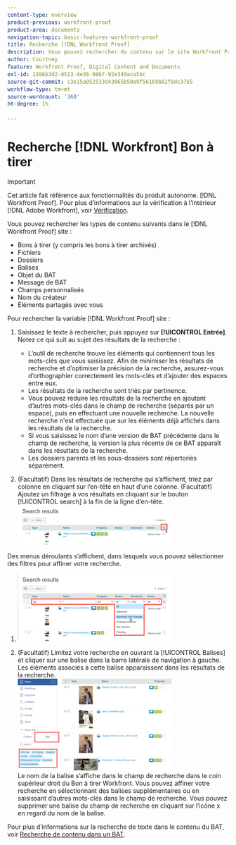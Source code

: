 ```yaml
---
content-type: overview
product-previous: workfront-proof
product-area: documents
navigation-topic: basic-features-workfront-proof
title: Recherche [!DNL Workfront Proof]
description: Vous pouvez rechercher du contenu sur le site Workfront Proof.
author: Courtney
feature: Workfront Proof, Digital Content and Documents
exl-id: 1596b3d2-d513-4e36-98b7-92e349aca5bc
source-git-commit: c3e15a052533d43065b50a9f56169b82f8dc3765
workflow-type: tm+mt
source-wordcount: '360'
ht-degree: 1%

---
```


# Recherche [!DNL Workfront] Bon à tirer

>[!IMPORTANT]
>
>Cet article fait référence aux fonctionnalités du produit autonome. [!DNL Workfront Proof]. Pour plus d’informations sur la vérification à l’intérieur [!DNL Adobe Workfront], voir [Vérification](../../../review-and-approve-work/proofing/proofing.md).

Vous pouvez rechercher les types de contenu suivants dans le [!DNL Workfront Proof] site :

* Bons à tirer (y compris les bons à tirer archivés)
* Fichiers
* Dossiers
* Balises
* Objet du BAT
* Message de BAT
* Champs personnalisés
* Nom du créateur
* Éléments partagés avec vous

Pour rechercher la variable [!DNL Workfront Proof] site :

1. Saisissez le texte à rechercher, puis appuyez sur **[!UICONTROL Entrée]**.\
   Notez ce qui suit au sujet des résultats de la recherche :

   * L’outil de recherche trouve les éléments qui contiennent tous les mots-clés que vous saisissez. Afin de minimiser les résultats de recherche et d’optimiser la précision de la recherche, assurez-vous d’orthographier correctement les mots-clés et d’ajouter des espaces entre eux.
   * Les résultats de la recherche sont triés par pertinence.
   * Vous pouvez réduire les résultats de la recherche en ajoutant d’autres mots-clés dans le champ de recherche (séparés par un espace), puis en effectuant une nouvelle recherche. La nouvelle recherche n&#39;est effectuée que sur les éléments déjà affichés dans les résultats de la recherche.
   * Si vous saisissez le nom d’une version de BAT précédente dans le champ de recherche, la version la plus récente de ce BAT apparaît dans les résultats de la recherche.
   * Les dossiers parents et les sous-dossiers sont répertoriés séparément.

1. (Facultatif) Dans les résultats de recherche qui s’affichent, triez par colonne en cliquant sur l’en-tête en haut d’une colonne. (Facultatif) Ajoutez un filtrage à vos résultats en cliquant sur le bouton [!UICONTROL search] à la fin de la ligne d’en-tête. ![Search_filter_in_Search_results.png](assets/search-filter-in-search-results-350x90.png)

Des menus déroulants s’affichent, dans lesquels vous pouvez sélectionner des filtres pour affiner votre recherche.
1. ![Search_filter_boxes_seem_in_Search_results.png](assets/search-filter-boxes-appear-in-search-results-350x154.png)

1. (Facultatif) Limitez votre recherche en ouvrant la [!UICONTROL Balises] et cliquer sur une balise dans la barre latérale de navigation à gauche. Les éléments associés à cette balise apparaissent dans les résultats de la recherche.\
   ![Recherche_by_tag.png](assets/searching-by-tag-350x209.png)\
   Le nom de la balise s’affiche dans le champ de recherche dans le coin supérieur droit du Bon à tirer Workfront. Vous pouvez affiner votre recherche en sélectionnant des balises supplémentaires ou en saisissant d’autres mots-clés dans le champ de recherche. Vous pouvez supprimer une balise du champ de recherche en cliquant sur l’icône x en regard du nom de la balise.

Pour plus d’informations sur la recherche de texte dans le contenu du BAT, voir [Recherche de contenu dans un BAT](../../../review-and-approve-work/proofing/reviewing-proofs-within-workfront/review-a-proof/search-in-a-proof.md).
